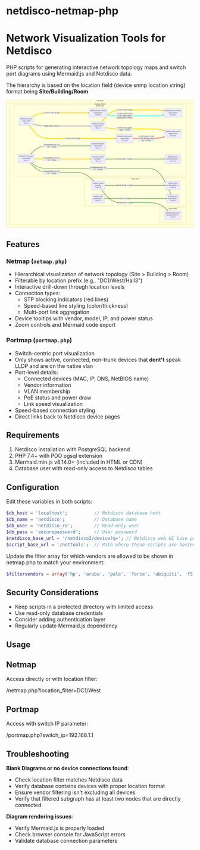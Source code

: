 # netdisco-netmap-php
# Network Visualization Tools for Netdisco

PHP scripts for generating interactive network topology maps and switch port diagrams using Mermaid.js and Netdisco data.

The hierarchy is based on the location field (device snmp location string) format being **Site/Building/Room**

![screenshot](demodiagram.png)

## Features

### Netmap (`netmap.php`)
- Hierarchical visualization of network topology (Site > Building > Room)
- Filterable by location prefix (e.g., "DC1/West/Hall3")
- Interactive drill-down through location levels
- Connection types:
  - STP blocking indicators (red lines)
  - Speed-based line styling (color/thickness)
  - Multi-port link aggregation
- Device tooltips with vendor, model, IP, and power status
- Zoom controls and Mermaid code export

### Portmap (`portmap.php`)
- Switch-centric port visualization
- Only shows active, connected, non-trunk devices that **dont't** speak LLDP and are on the native vlan
- Port-level details:
  - Connected devices (MAC, IP, DNS, NetBIOS name)
  - Vendor information
  - VLAN membership
  - PoE status and power draw
  - Link speed visualization
- Speed-based connection styling
- Direct links back to Netdisco device pages

## Requirements

1. Netdisco installation with PostgreSQL backend
2. PHP 7.4+ with PDO pgsql extension
3. Mermaid.min.js v8.14.0+ (included in HTML or CDN)
4. Database user with read-only access to Netdisco tables

## Configuration

Edit these variables in both scripts:
```php  
$db_host = 'localhost';          // Netdisco database host  
$db_name = 'netdisco';           // Database name  
$db_user = 'netdisco_ro';        // Read-only user  
$db_pass = 'securepassword';     // User password  
$netdisco_base_url = '/netdisco2/device?q='; // Netdisco web UI base path  
$script_base_url = '/nettools';  // Path where these scripts are hosted
```

Update the filter array for which vendors are allowed to be shown in netmap.php to match your environment:
```php
$filtervendors = array('hp', 'aruba', 'palo', 'force', 'ubiquiti', 'f5');  
```

## Security Considerations

- Keep scripts in a protected directory with limited access
- Use read-only database credentials
- Consider adding authentication layer
- Regularly update Mermaid.js dependency

## Usage

## Netmap

Access directly or with location filter:

/netmap.php?location_filter=DC1/West  

## Portmap

Access with switch IP parameter:

/portmap.php?switch_ip=192.168.1.1  

## Troubleshooting

**Blank Diagrams or no device connections found**:
- Check location filter matches Netdisco data
- Verify database contains devices with proper location format
- Ensure vendor filtering isn't excluding all devices
- Verify that filtered subgraph has at least two nodes that are directly connected

**Diagram rendering issues**:
- Verify Mermaid.js is properly loaded
- Check browser console for JavaScript errors
- Validate database connection parameters
